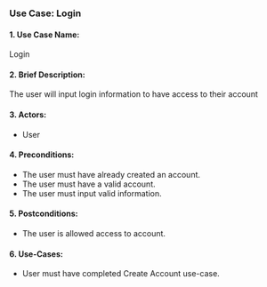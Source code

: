 ### Use Case: Login

#### 1. **Use Case Name:** 
Login

#### 2. **Brief Description:** 
The user will input login information to have access to their account

#### 3. **Actors:** 
- User

#### 4. **Preconditions:**
- The user must have already created an account.
- The user must have a valid account.
- The user must input valid information. 

#### 5. **Postconditions:**
- The user is allowed access to account. 

#### 6. **Use-Cases:**
- User must have completed Create Account use-case. 





